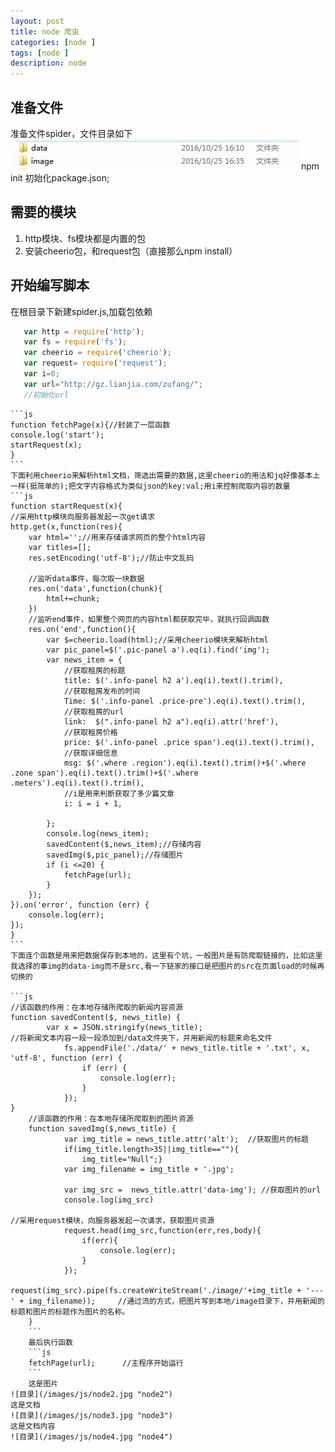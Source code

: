 ```yaml
---
layout: post
title: node 爬虫
categories: [node ]
tags: [node ]
description: node
---
```

## 准备文件
准备文件spider，文件目录如下
![目录](/images/js/node1.jpg "node1")
npm init 初始化package.json;

## 需要的模块
 1. http模块、fs模块都是内置的包
 2. 安装cheerio包，和request包（直接那么npm install）
 
 ## 开始编写脚本
 在根目录下新建spider.js,加载包依赖
 ```js
 	var http = require('http');
	var fs = require('fs');
	var cheerio = require('cheerio');
	var request= require('request');
	var i=0;
	var url="http://gz.lianjia.com/zufang/";
	//初始化url
```
	```js
	function fetchPage(x){//封装了一层函数
    console.log('start');
    startRequest(x);
	}
	```
	下面利用cheerio来解析html文档，筛选出需要的数据,这里cheerio的用法和jq好像基本上一样(挺简单的);把文字内容格式为类似json的key:val;用i来控制爬取内容的数量
	```js
	function startRequest(x){
    //采用http模块向服务器发起一次get请求
    http.get(x,function(res){
        var html='';//用来存储请求网页的整个html内容
        var titles=[];
        res.setEncoding('utf-8');//防止中文乱码

        //监听data事件，每次取一块数据
        res.on('data',function(chunk){
            html+=chunk;
        })
        //监听end事件，如果整个网页的内容html都获取完毕，就执行回调函数
        res.on('end',function(){
            var $=cheerio.load(html);//采用cheerio模块来解析html
            var pic_panel=$('.pic-panel a').eq(i).find('img');
            var news_item = {
                //获取租房的标题
                title: $('.info-panel h2 a').eq(i).text().trim(),
                //获取租房发布的时间
                Time: $('.info-panel .price-pre').eq(i).text().trim(),
                //获取租房的url
                link:  $(".info-panel h2 a").eq(i).attr('href'),
                //获取租房价格
                price: $('.info-panel .price span').eq(i).text().trim(),
                //获取详细信息
                msg: $('.where .region').eq(i).text().trim()+$('.where .zone span').eq(i).text().trim()+$('.where .meters').eq(i).text().trim(),
                //i是用来判断获取了多少篇文章
                i: i = i + 1,

            };
            console.log(news_item);
            savedContent($,news_item);//存储内容
            savedImg($,pic_panel);//存储图片
            if (i <=20) {
                fetchPage(url);
            }
        });
    }).on('error', function (err) {
        console.log(err);
    });
	}
	```
	下面连个函数是用来把数据保存到本地的，这里有个坑，一般图片是有防爬取链接的，比如这里我选择的事img的data-img而不是src,看一下链家的接口是把图片的src在页面load的时候再切换的

	```js
	//该函数的作用：在本地存储所爬取的新闻内容资源
	function savedContent($, news_title) {
	        var x = JSON.stringify(news_title);
	//将新闻文本内容一段一段添加到/data文件夹下，并用新闻的标题来命名文件
	            fs.appendFile('./data/' + news_title.title + '.txt', x, 'utf-8', function (err) {
	                if (err) {
	                    console.log(err);
	                }
	            });
	}
	    //该函数的作用：在本地存储所爬取到的图片资源
	    function savedImg($,news_title) {
	            var img_title = news_title.attr('alt');  //获取图片的标题
	            if(img_title.length>35||img_title==""){
	                img_title="Null";}
	            var img_filename = img_title + '.jpg';

	            var img_src =  news_title.attr('data-img'); //获取图片的url
	            console.log(img_src)

	//采用request模块，向服务器发起一次请求，获取图片资源
	            request.head(img_src,function(err,res,body){
	                if(err){
	                    console.log(err);
	                }
	            });
	            request(img_src).pipe(fs.createWriteStream('./image/'+img_title + '---' + img_filename));     //通过流的方式，把图片写到本地/image目录下，并用新闻的标题和图片的标题作为图片的名称。
	    }
	    ```
	    最后执行函数
	    ```js
	    fetchPage(url);      //主程序开始运行
	    ```
	    这是图片
	![目录](/images/js/node2.jpg "node2")
	这是文档
	![目录](/images/js/node3.jpg "node3")
	这是文档内容
	![目录](/images/js/node4.jpg "node4")
